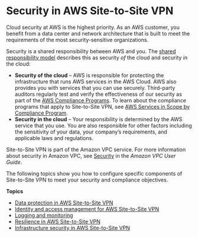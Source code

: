 # Security in AWS Site\-to\-Site VPN<a name="security"></a>

Cloud security at AWS is the highest priority\. As an AWS customer, you benefit from a data center and network architecture that is built to meet the requirements of the most security\-sensitive organizations\.

Security is a shared responsibility between AWS and you\. The [shared responsibility model](http://aws.amazon.com/compliance/shared-responsibility-model/) describes this as security *of* the cloud and security *in* the cloud:
+ **Security of the cloud** – AWS is responsible for protecting the infrastructure that runs AWS services in the AWS Cloud\. AWS also provides you with services that you can use securely\. Third\-party auditors regularly test and verify the effectiveness of our security as part of the [AWS Compliance Programs](http://aws.amazon.com/compliance/programs/)\. To learn about the compliance programs that apply to Site\-to\-Site VPN, see [AWS Services in Scope by Compliance Program](http://aws.amazon.com/compliance/services-in-scope/)\.
+ **Security in the cloud** – Your responsibility is determined by the AWS service that you use\. You are also responsible for other factors including the sensitivity of your data, your company’s requirements, and applicable laws and regulations\. 

Site\-to\-Site VPN is part of the Amazon VPC service\. For more information about security in Amazon VPC, see [Security](https://docs.aws.amazon.com/vpc/latest/userguide/VPC_Security.html) in the *Amazon VPC User Guide*\. 

The following topics show you how to configure specific components of Site\-to\-Site VPN to meet your security and compliance objectives\.

**Topics**
+ [Data protection in AWS Site\-to\-Site VPN](data-protection.md)
+ [Identity and access management for AWS Site\-to\-Site VPN](vpn-authentication-access-control.md)
+ [Logging and monitoring](logging-monitoring.md)
+ [Resilience in AWS Site\-to\-Site VPN](disaster-recovery-resiliency.md)
+ [Infrastructure security in AWS Site\-to\-Site VPN](infrastructure-security.md)